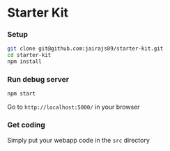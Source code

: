 Starter Kit
===========

### Setup

```bash
git clone git@github.com:jairajs89/starter-kit.git
cd starter-kit
npm install
```

### Run debug server

```bash
npm start
```

Go to `http://localhost:5000/` in your browser

### Get coding

Simply put your webapp code in the `src` directory
